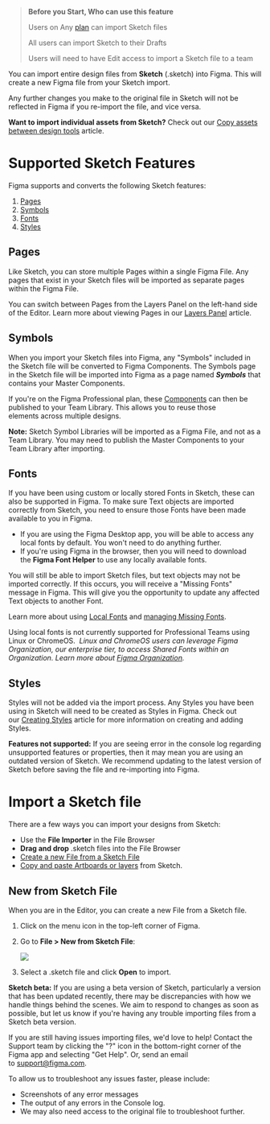 >**Before you Start, Who can use this feature**
>
>Users on Any [plan](https://help.figma.com/article/209-understanding-figmas-plans) can import Sketch files
>
>All users can import Sketch to their Drafts
>
>Users will need to have Edit access to import a Sketch file to a team

You can import entire design files from **Sketch** (.sketch) into Figma. This will create a new Figma file from your Sketch import. 

Any further changes you make to the original file in Sketch will not be reflected in Figma if you re-import the file, and vice versa.

**Want to import individual assets from Sketch?** Check out our [Copy assets between design tools](https://help.figma.com/hc/en-us/articles/360040030374) article.

# Supported Sketch Features

Figma supports and converts the following Sketch features:

1.  [Pages](#pages)
2.  [Symbols](#symbols)
3.  [Fonts](#fonts)
4.  [Styles](#styles)

## Pages

Like Sketch, you can store multiple Pages within a single Figma File. Any pages that exist in your Sketch files will be imported as separate pages within the Figma File.

You can switch between Pages from the Layers Panel on the left-hand side of the Editor. Learn more about viewing Pages in our [Layers Panel](https://help.figma.com/hc/en-us/articles/360039831974) article.

## Symbols

When you import your Sketch files into Figma, any "Symbols" included in the Sketch file will be converted to Figma Components. The Symbols page in the Sketch file will be imported into Figma as a page named **_Symbols_** that contains your Master Components.

If you're on the Figma Professional plan, these [Components](https://help.figma.com/hc/en-us/articles/360038662654) can then be published to your Team Library. This allows you to reuse those elements across multiple designs.

**Note:** Sketch Symbol Libraries will be imported as a Figma File, and not as a Team Library. You may need to publish the Master Components to your Team Library after importing.

## Fonts

If you have been using custom or locally stored Fonts in Sketch, these can also be supported in Figma. To make sure Text objects are imported correctly from Sketch, you need to ensure those Fonts have been made available to you in Figma.

*   If you are using the Figma Desktop app, you will be able to access any local fonts by default. You won't need to do anything further.
*   If you're using Figma in the browser, then you will need to download the **Figma Font Helper** to use any locally available fonts. 

You will still be able to import Sketch files, but text objects may not be imported correctly. If this occurs, you will receive a "Missing Fonts" message in Figma. This will give you the opportunity to update any affected Text objects to another Font.

Learn more about using [Local Fonts](https://help.figma.com/hc/en-us/articles/360039956894) and [managing Missing Fonts](https://help.figma.com/hc/en-us/articles/360039956994).

Using local fonts is not currently supported for Professional Teams using Linux or ChromeOS.  _Linux and ChromeOS users can leverage Figma Organization, our enterprise tier, to access Shared Fonts within an Organization. Learn more about [Figma Organization](https://help.figma.com/hc/en-us/categories/360001980773-Administration#Manage-an-Organization)._ 

## Styles

Styles will not be added via the import process. Any Styles you have been using in Sketch will need to be created as Styles in Figma. Check out our [Creating Styles](https://help.figma.com/hc/en-us/articles/360039957034) article for more information on creating and adding Styles.

**Features not supported:** If you are seeing error in the console log regarding unsupported features or properties, then it may mean you are using an outdated version of Sketch. We recommend updating to the latest version of Sketch before saving the file and re-importing into Figma.

# Import a Sketch file

There are a few ways you can import your designs from Sketch:

*   Use the **File Importer** in the File Browser
*   **Drag and drop** .sketch files into the File Browser
*   [Create a new File from a Sketch File](#New-from-Sketch-File)
*   [Copy and paste Artboards or layers](https://help.figma.com/hc/en-us/articles/360040030374) from Sketch.

## New from Sketch File

When you are in the Editor, you can create a new File from a Sketch file.

1.  Click on the menu icon in the top-left corner of Figma.
2.  Go to **File > New from Sketch File**:  
      
    ![](https://s3.amazonaws.com/helpscout.net/docs/assets/5aa962fe2c7d3a2c4983093d/images/5d0a309c04286318cac470d2/file-1mt5RqLnpN.png)
3.  Select a .sketch file and click **Open** to import.

**Sketch beta:** If you are using a beta version of Sketch, particularly a version that has been updated recently, there may be discrepancies with how we handle things behind the scenes. We aim to respond to changes as soon as possible, but let us know if you're having any trouble importing files from a Sketch beta version.

If you are still having issues importing files, we'd love to help! Contact the Support team by clicking the "?" icon in the bottom-right corner of the Figma app and selecting "Get Help". Or, send an email to [support@figma.com](mailto:support@figma.com).

To allow us to troubleshoot any issues faster, please include:

*   Screenshots of any error messages
*   The output of any errors in the Console log.
*   We may also need access to the original file to troubleshoot further.